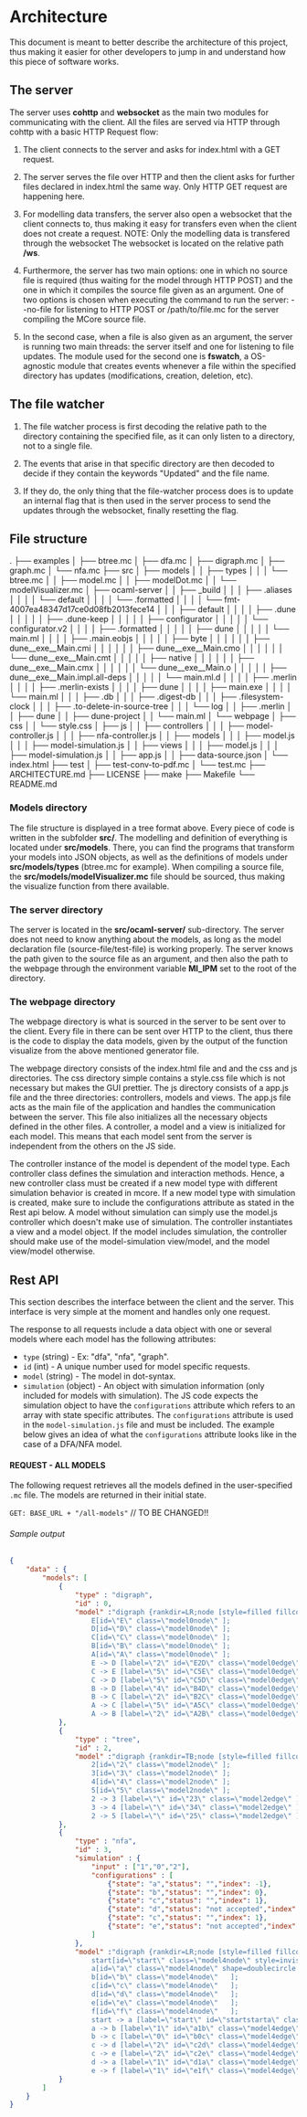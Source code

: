 # Architecture

This document is meant to better describe the architecture of this
project, thus making it easier for other developers to jump in
and understand how this piece of software works.

## The server

The server uses **cohttp** and **websocket** as the main two modules for
communicating with the client. All the files are served via HTTP through 
cohttp with a basic HTTP Request flow:

1. The client connects to the server and asks for index.html with a
GET request.

2. The server serves the file over HTTP and then the client asks for 
further files declared in index.html the same way. Only HTTP GET 
request are happening here.

3. For modelling data transfers, the server also open a websocket
that the client connects to, thus making it easy for transfers
even when the client does not create a request.
NOTE: Only the modelling data is transfered through the websocket
The websocket is located on the relative path **/ws**.

4. Furthermore, the server has two main options: one in which no
source file is required (thus waiting for the model through HTTP POST)
and the one in which it compiles the source file given as an 
argument.
    One of two options is chosen when executing the command to run the
    server: --no-file for listening to HTTP POST or /path/to/file.mc 
    for the server compiling the MCore source file.
    
5. In the second case, when a file is also given as an argument,
the server is running two main threads: the server itself and one
for listening to file updates. The module used for the second one 
is **fswatch**, a OS-agnostic module that creates events whenever
a file within the specified directory has updates (modifications,
creation, deletion, etc).

## The file watcher

1. The file watcher process is first decoding the relative path
to the directory containing the specified file, as it can only 
listen to a directory, not to a single file.

2. The events that arise in that specific directory are then 
decoded to decide if they contain the keywords "Updated" and
the file name.

3. If they do, the only thing that the file-watcher process
does is to update an internal flag that is then used in the
server process to send the updates through the websocket,
finally resetting the flag.

## File structure
.
├── examples
│  ├── btree.mc
│  ├── dfa.mc
│  ├── digraph.mc
│  ├── graph.mc
│  └── nfa.mc
├── src
│  ├── models
│  │  ├── types
│  │  │  └── btree.mc
│  │  ├── model.mc
│  │  ├── modelDot.mc
│  │  └── modelVisualizer.mc
│  ├── ocaml-server
│  │  ├── _build
│  │  │  ├── .aliases
│  │  │  │  └── default
│  │  │  │     └── .formatted
│  │  │  │        └── fmt-4007ea48347d17ce0d08fb2013fece14
│  │  │  ├── default
│  │  │  │  ├── .dune
│  │  │  │  │  ├── .dune-keep
│  │  │  │  │  ├── configurator
│  │  │  │  │  └── configurator.v2
│  │  │  │  ├── .formatted
│  │  │  │  │  ├── dune
│  │  │  │  │  └── main.ml
│  │  │  │  ├── .main.eobjs
│  │  │  │  │  ├── byte
│  │  │  │  │  │  ├── dune__exe__Main.cmi
│  │  │  │  │  │  ├── dune__exe__Main.cmo
│  │  │  │  │  │  └── dune__exe__Main.cmt
│  │  │  │  │  ├── native
│  │  │  │  │  │  ├── dune__exe__Main.cmx
│  │  │  │  │  │  └── dune__exe__Main.o
│  │  │  │  │  ├── dune__exe__Main.impl.all-deps
│  │  │  │  │  └── main.ml.d
│  │  │  │  ├── .merlin
│  │  │  │  ├── .merlin-exists
│  │  │  │  ├── dune
│  │  │  │  ├── main.exe
│  │  │  │  └── main.ml
│  │  │  ├── .db
│  │  │  ├── .digest-db
│  │  │  ├── .filesystem-clock
│  │  │  ├── .to-delete-in-source-tree
│  │  │  └── log
│  │  ├── .merlin
│  │  ├── dune
│  │  ├── dune-project
│  │  └── main.ml
│  └── webpage
│     ├── css
│     │  └── style.css
│     ├── js
│     │  ├── controllers
│     │  │  ├── model-controller.js
│     │  │  ├── nfa-controller.js
│     │  ├── models
│     │  │  ├── model.js
│     │  │  ├── model-simulation.js
│     │  ├── views
│     │  │  ├── model.js
│     │  │  ├── model-simulation.js
│     │  ├── app.js
│     │  ├── data-source.json
│     └── index.html
├── test
│  ├── test-conv-to-pdf.mc
│  └── test.mc
├── ARCHITECTURE.md
├── LICENSE
├── make
├── Makefile
└── README.md

### Models directory

The file structure is displayed in a tree format above. Every piece of code is written in the subfolder **src/**. 
The modelling and definition of everything is located under **src/models**. There, you can find
the programs that transform your models into JSON objects, as well as the definitions of models under
**src/models/types** (btree.mc for example).
When compiling a source file, the **src/models/modelVisualizer.mc** file should be sourced, thus making
the visualize function from there available. 

### The server directory

The server is located in the **src/ocaml-server/** sub-directory. The server does not need to know anything
about the models, as long as the model declaration file (source-file/test-file) is working properly.
The server knows the path given to the source file as an argument, and then also the path to the webpage
through the environment variable **MI_IPM** set to the root of the directory.

### The webpage directory

The webpage directory is what is sourced in the server to be sent over to the client. Every file in there
can be sent over HTTP to the client, thus there is the code to display the data models, given by the 
output of the function visualize from the above mentioned generator file.

The webpage directory consists of the index.html file and and the css and js directories. The css directory simple contains a style.css file which is not necessary but makes the GUI prettier. The js directory consists of a app.js file and the three directories: controllers, models and views. The app.js file acts as the main file of the application and handles the communication between the server. This file also initializes all the necessary objects defined in the other files. A controller, a model and a view is initialized for each model. This means that each model sent from the server is independent from the others on the JS side. 

The controller instance of the model is dependent of the model type. Each controller class defines the simulation and interaction methods. Hence, a new controller class must be created if a new model type with different simulation behavior is created in mcore. If a new model type with simulation is created, make sure to include the configurations attribute as stated in the Rest api below. A model without simulation can simply use the model.js controller which doesn't make use of simulation. The controller instantiates a view and a model object. If the model includes simulation, the controller should make use of the model-simulation view/model, and the model view/model otherwise.

## Rest API
This section describes the interface between the client and the server. This interface is very simple at the moment and handles only one request.

The response to all requests include a data object with one or several models where each model has the following attributes:
- <code>type</code> (string) - Ex: "dfa", "nfa", "graph".
- <code>id</code> (int) - A unique number used for model specific requests.
- <code>model</code> (string) - The model in dot-syntax.
- <code>simulation</code> (object) - An object with simulation information (only included for models with simulation). The JS code expects the simulation object to have the <code>configurations</code> attribute which refers to an array with state specific attributes. The <code>configurations</code> attribute is used in the <code>model-simulation.js</code> file and must be included. The example below gives an idea of what the <code>configurations</code> attribute looks like in the case of a DFA/NFA model.

#### REQUEST - ALL MODELS
The following request retrieves all the models defined in the user-specified <code>.mc</code> file. The models are returned in their initial state. 

<code>GET: BASE_URL + "/all-models"</code> // TO BE CHANGED!!

###### Sample output
```json
{
    "data" : {
		"models": [
			{
				"type" : "digraph",
				"id" : 0,
				"model" :"digraph {rankdir=LR;node [style=filled fillcolor=white shape=circle];
					E[id=\"E\" class=\"model0node\" ];
					D[id=\"D\" class=\"model0node\" ];
					C[id=\"C\" class=\"model0node\" ];
					B[id=\"B\" class=\"model0node\" ];
					A[id=\"A\" class=\"model0node\" ];
					E -> D [label=\"2\" id=\"E2D\" class=\"model0edge\" ];
					C -> E [label=\"5\" id=\"C5E\" class=\"model0edge\" ];
					C -> D [label=\"5\" id=\"C5D\" class=\"model0edge\" ];
					B -> D [label=\"4\" id=\"B4D\" class=\"model0edge\" ];
					B -> C [label=\"2\" id=\"B2C\" class=\"model0edge\" ];
					A -> C [label=\"5\" id=\"A5C\" class=\"model0edge\" ];
					A -> B [label=\"2\" id=\"A2B\" class=\"model0edge\" ];}"
			},
			{
				"type" : "tree",
				"id" : 2,
				"model" :"digraph {rankdir=TB;node [style=filled fillcolor=white shape=circle];
					2[id=\"2\" class=\"model2node\" ];
					3[id=\"3\" class=\"model2node\" ];
					4[id=\"4\" class=\"model2node\" ];
					5[id=\"5\" class=\"model2node\" ];
					2 -> 3 [label=\"\" id=\"23\" class=\"model2edge\" ];
					3 -> 4 [label=\"\" id=\"34\" class=\"model2edge\" ];
					2 -> 5 [label=\"\" id=\"25\" class=\"model2edge\" ];}"
			},
			{
				"type" : "nfa",
				"id" : 3,
				"simulation" : {
					"input" : ["1","0","2"],
					"configurations" : [
						{"state": "a","status": "","index": -1},
						{"state": "b","status": "","index": 0},
						{"state": "c","status": "","index": 1},
						{"state": "d","status": "not accepted","index": 2},
						{"state": "c","status": "","index": 1},
						{"state": "e","status": "not accepted","index": 2}
					]
				},
				"model" :"digraph {rankdir=LR;node [style=filled fillcolor=white shape=circle];
					start[id=\"start\" class=\"model4node\" style=invis];
					a[id=\"a\" class=\"model4node\" shape=doublecircle  ];
					b[id=\"b\" class=\"model4node\"   ];
					c[id=\"c\" class=\"model4node\"   ];
					d[id=\"d\" class=\"model4node\"   ];
					e[id=\"e\" class=\"model4node\"   ];
					f[id=\"f\" class=\"model4node\"   ];
					start -> a [label=\"start\" id=\"startstarta\" class=\"model4edge\" ];
					a -> b [label=\"1\" id=\"a1b\" class=\"model4edge\" ];
					b -> c [label=\"0\" id=\"b0c\" class=\"model4edge\" ];
					c -> d [label=\"2\" id=\"c2d\" class=\"model4edge\" ];
					c -> e [label=\"2\" id=\"c2e\" class=\"model4edge\" ];
					d -> a [label=\"1\" id=\"d1a\" class=\"model4edge\" ];
					e -> f [label=\"1\" id=\"e1f\" class=\"model4edge\" ];}"
			}
		]
	}
}
```
